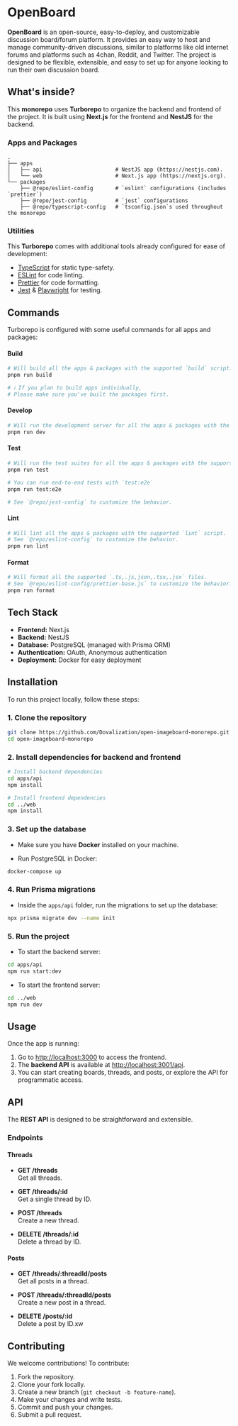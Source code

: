 # **OpenBoard**

**OpenBoard** is an open-source, easy-to-deploy, and customizable discussion board/forum platform. It provides an easy way to host and manage community-driven discussions, similar to platforms like old internet forums and platforms such as 4chan, Reddit, and Twitter. The project is designed to be flexible, extensible, and easy to set up for anyone looking to run their own discussion board.

## **What's inside?**

This **monorepo** uses **Turborepo** to organize the backend and frontend of the project. It is built using **Next.js** for the frontend and **NestJS** for the backend.

### **Apps and Packages**

    .
    ├── apps
    │   ├── api                       # NestJS app (https://nestjs.com).
    │   └── web                       # Next.js app (https://nextjs.org).
    └── packages
        ├── @repo/eslint-config       # `eslint` configurations (includes `prettier`)
        ├── @repo/jest-config         # `jest` configurations
        ├── @repo/typescript-config   # `tsconfig.json`s used throughout the monorepo

### **Utilities**

This **Turborepo** comes with additional tools already configured for ease of development:

- [TypeScript](https://www.typescriptlang.org/) for static type-safety.
- [ESLint](https://eslint.org/) for code linting.
- [Prettier](https://prettier.io) for code formatting.
- [Jest](https://prettier.io) & [Playwright](https://playwright.dev/) for testing.

## **Commands**

Turborepo is configured with some useful commands for all apps and packages:

#### **Build**

```bash
# Will build all the apps & packages with the supported `build` script.
pnpm run build

# ℹ️ If you plan to build apps individually,
# Please make sure you've built the packages first.
```

#### **Develop**

```bash
# Will run the development server for all the apps & packages with the supported `dev` script.
pnpm run dev
```

#### **Test**

```bash
# Will run the test suites for all the apps & packages with the supported `test` script.
pnpm run test

# You can run end-to-end tests with `test:e2e`
pnpm run test:e2e

# See `@repo/jest-config` to customize the behavior.
```

#### **Lint**

```bash
# Will lint all the apps & packages with the supported `lint` script.
# See `@repo/eslint-config` to customize the behavior.
pnpm run lint
```

#### **Format**

```bash
# Will format all the supported `.ts,.js,json,.tsx,.jsx` files.
# See `@repo/eslint-config/prettier-base.js` to customize the behavior.
pnpm run format
```

## **Tech Stack**

- **Frontend:** Next.js
- **Backend:** NestJS
- **Database:** PostgreSQL (managed with Prisma ORM)
- **Authentication:** OAuth, Anonymous authentication
- **Deployment:** Docker for easy deployment

## **Installation**

To run this project locally, follow these steps:

### **1. Clone the repository**

```bash
git clone https://github.com/Dovalization/open-imageboard-monorepo.git
cd open-imageboard-monorepo
```

### **2. Install dependencies for backend and frontend**

```bash
# Install backend dependencies
cd apps/api
npm install

# Install frontend dependencies
cd ../web
npm install
```

### **3. Set up the database**

- Make sure you have **Docker** installed on your machine.

- Run PostgreSQL in Docker:

```bash
docker-compose up
```

### **4. Run Prisma migrations**

- Inside the `apps/api` folder, run the migrations to set up the database:

```bash
npx prisma migrate dev --name init
```

### **5. Run the project**

- To start the backend server:

```bash
cd apps/api
npm run start:dev
```

- To start the frontend server:

```bash
cd ../web
npm run dev
```

## **Usage**

Once the app is running:

1. Go to [http://localhost:3000](http://localhost:3000) to access the frontend.
2. The **backend API** is available at [http://localhost:3001/api](http://localhost:3001/api).
3. You can start creating boards, threads, and posts, or explore the API for programmatic access.

## **API**

The **REST API** is designed to be straightforward and extensible.

### **Endpoints**

#### **Threads**

- **GET /threads**  
  Get all threads.

- **GET /threads/:id**  
  Get a single thread by ID.

- **POST /threads**  
  Create a new thread.

- **DELETE /threads/:id**  
  Delete a thread by ID.

#### **Posts**

- **GET /threads/:threadId/posts**  
  Get all posts in a thread.

- **POST /threads/:threadId/posts**  
  Create a new post in a thread.

- **DELETE /posts/:id**  
  Delete a post by ID.xw

## **Contributing**

We welcome contributions! To contribute:

1. Fork the repository.
2. Clone your fork locally.
3. Create a new branch (`git checkout -b feature-name`).
4. Make your changes and write tests.
5. Commit and push your changes.
6. Submit a pull request.
